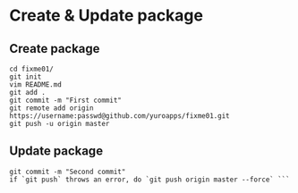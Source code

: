 # Create & Update package

## Create package

```mkdir fixme01
cd fixme01/
git init
vim README.md
git add .
git commit -m "First commit"
git remote add origin  https://username:passwd@github.com/yuroapps/fixme01.git
git push -u origin master
```

## Update package

```git add .
git commit -m "Second commit"
if `git push` throws an error, do `git push origin master --force` ```
